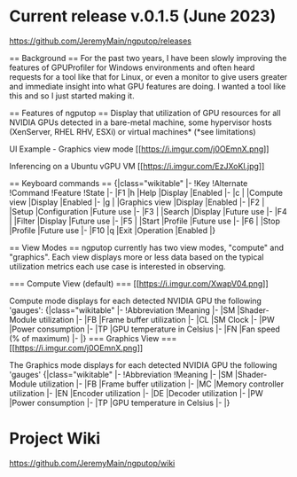 # Current release v.0.1.5 (June 2023)
https://github.com/JeremyMain/ngputop/releases

== Background ==
For the past two years, I have been slowly improving the features of GPUProfiler for Windows environments and often heard requests for a tool like that for Linux, or even a monitor to give users greater and immediate insight into what GPU features are doing. I wanted a tool like this and so I just started making it.

== Features of ngputop ==
Display that utilization of GPU resources for all NVIDIA GPUs detected in a bare-metal machine, some hypervisor hosts (XenServer, RHEL RHV, ESXi) or virtual machines* 
(*see limitations)

UI Example - Graphics view mode
[[https://i.imgur.com/j0OEmnX.png]]

Inferencing on a Ubuntu vGPU VM
[[https://i.imgur.com/EzJXoKl.jpg]]

== Keyboard commands ==
{|class="wikitable"
|-
!Key 
!Alternate
!Command
!Feature
!State
|-
|F1
|h
|Help
|Display
|Enabled
|-
|c
|
|Compute view
|Display
|Enabled
|-
|g
|
|Graphics view
|Display
|Enabled
|-
|F2
|
|Setup
|Configuration
|Future use
|-
|F3
|
|Search
|Display
|Future use
|-
|F4
|
|Filter
|Display
|Future use
|-
|F5
|
|Start
|Profile
|Future use
|-
|F6
|
|Stop
|Profile
|Future use
|-
|F10
|q
|Exit
|Operation
|Enabled
|}

== View Modes ==
ngputop currently has two view modes, "compute" and "graphics". 
Each view displays more or less data based on the typical utilization metrics each use case is interested in observing.

=== Compute View (default) ===
[[https://i.imgur.com/XwapV04.png]]

Compute mode displays for each detected NVIDIA GPU the following 'gauges':
{|class="wikitable"
|-
!Abbreviation 
!Meaning
|-
|SM
|Shader-Module utilization
|-
|FB
|Frame buffer utilization
|-
|CL
|SM Clock
|-
|PW
|Power consumption
|-
|TP
|GPU temperature in Celsius
|-
|FN
|Fan speed (% of maximum) 
|-
|}
=== Graphics View ===
[[https://i.imgur.com/j0OEmnX.png]]

The Graphics mode displays for each detected NVIDIA GPU the following 'gauges'
{|class="wikitable"
|-
!Abbreviation 
!Meaning
|-
|SM
|Shader-Module utilization
|-
|FB
|Frame buffer utilization
|-
|MC
|Memory controller utilization
|-
|EN
|Encoder utilization
|-
|DE
|Decoder utilization
|-
|PW
|Power consumption
|-
|TP
|GPU temperature in Celsius
|-
|}


# Project Wiki
https://github.com/JeremyMain/ngputop/wiki
